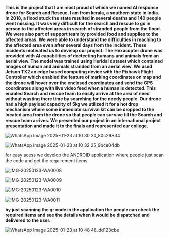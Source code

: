 
**This is the project that I am most proud of which we named AI response drone for Search and Rescue. I am from kerala, a southern state in India. In 2018, a flood stuck the state resulted in several deaths and 140 people went missing. It was very difficult for the search and rescue to go in person to the affected areas in search of stranded people from the flood. We were also part of support team by provided food and supplies to the affected areas. We were able to understand the difficulties in reaching to the affected area even after several days from the incident. These incidents motivated us to develop our project. The Hexacopter drone was provided with AI capabilities of dectecting humans and animals from an aerial view. The model was trained using Heridal dataset which contained images of human and animals stranded from an aerial view. We used Jetson TX2 an edge based computing device with the Pixhawk Flight Controller which enabled the feature of marking coordinates on map and the drone will hover over the enclosed coordinates and send the GPS coordinates along with live video feed when a human is detected. This enabled Search and rescue team to easily arrive at the area of need without wasting there time by searching for the needy people. Our drone had a high payload capacity of 5kg we utilized it for a hot drop mechanism where some immediate survival kit can be dropped to the located area from the drone so that people can survive till the Search and rescue team arrives. We presented our project in an international project presentation and made it to the finals and represented our college.**

![WhatsApp Image 2025-01-23 at 10 30 30_80c29834](https://github.com/user-attachments/assets/de6eac8d-3e90-48cb-b3e4-2100ceff08cc)



![WhatsApp Image 2025-01-23 at 10 32 25_9bce04db](https://github.com/user-attachments/assets/14a314ed-916d-4b4d-a22d-159f6605132f)



for easy acess we develop the ANDROID application where people just scan the code and get the requirement items

![IMG-20250123-WA0008](https://github.com/user-attachments/assets/e9e769fd-95d6-423c-a690-ea51eabe2d65)

![IMG-20250123-WA0009](https://github.com/user-attachments/assets/bd08ebbe-3c79-455b-a849-659cd93b0442)

![IMG-20250123-WA0010](https://github.com/user-attachments/assets/e7bb6fc0-ecd0-43fe-a62f-680f8dc52a53)


![IMG-20250123-WA0011](https://github.com/user-attachments/assets/87ebf250-8246-4f8a-895b-bbbcf6884f86)


**by just scanning the qr code in the application the people can check the required items and see the details when it would be dispatched and delivered to the user.**


![WhatsApp Image 2025-01-23 at 10 48 48_dd123cbe](https://github.com/user-attachments/assets/890d7447-391f-4d6b-943b-843f2bc95c94)


